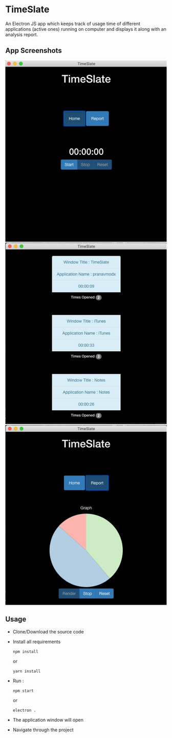 # TimeSlate
An Electron JS app which keeps track of usage time of different applications (active ones) running on computer and displays it along with an analysis report.

## App Screenshots

![GitHub Logo](1.jpeg)
![GitHub Logo](2.jpeg)
![GitHub Logo](3.jpeg)

## Usage

* Clone/Download the source code
  
* Install all requirements
  ``` 
  npm install
  ```
  or 
  ```
  yarn install
  ```
  
* Run :
  ```
  npm start
  ```
  or 
  ```
  electron .
  ```

* The application window will open

* Navigate through the project

